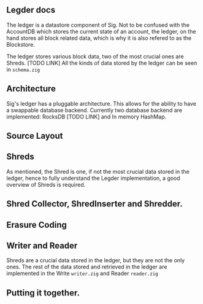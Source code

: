 ## Legder docs

The ledger is a datastore component of Sig. Not to be confused with the AccountDB which stores the current state
of an account, the ledger, on the hand stores all block related data, which is why it is also refered to as the Blockstore. 

The ledger stores various block data, two of the most crucial ones are Shreds. [TODO LINK] All the kinds of data
stored by the ledger can be seen in `schema.zig`

## Architecture

Sig's ledger has a pluggable architecture. This allows for the ability to have a swappable database backend. Currently two database backend are implemented: RocksDB [TODO LINK] and In memory HashMap.

<!-- [
    TODO Dive more into the architecture
    - mention the database interface in database.zig and impl in rocks.db and hashmap_db
    - mention the schema.zig as a place to see the kinds of data stored
    - All the various components finally writes to the database. Mention the batch writer here
] -->

## Source Layout
<!-- Overview of source files and what they do -->

## Shreds
As mentioned, the Shred is one, if not the most crucial data stored in the ledger, hence to fully understand the Legder implementation, a good overview of Shreds is required.

<!-- Expand more and give an overview of Shreds -->

## Shred Collector, ShredInserter and Shredder.

<!-- Expand more on these components and the role they play -->

## Erasure Coding

<!-- A brief overview and point out the reed_solomon*.zig files-->


## Writer and Reader

Shreds are a crucial data stored in the ledger, but they are not the only ones. The rest of the data stored and retrieved in the ledger are implemented in the Write `writer.zig` and Reader `reader.zig`

<!-- Expand more on the writer and reader -->


<!-- ## Transaction Status ?? Dive deep into this and see what can be explained here -->

## Putting it together.

<!-- 

Give an overview of how data would possible flow into and out of the ledger in the normal running of sig, possible touching on other components, gossip, turbine etc and how they interface with the ledger. 

-->